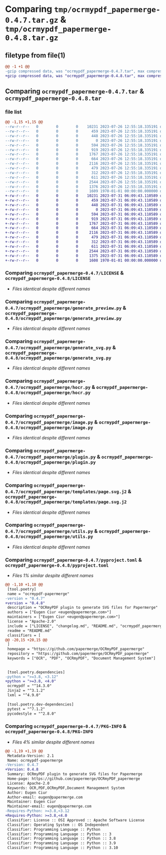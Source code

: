 # Comparing `tmp/ocrmypdf_papermerge-0.4.7.tar.gz` & `tmp/ocrmypdf_papermerge-0.4.8.tar.gz`

## filetype from file(1)

```diff
@@ -1 +1 @@
-gzip compressed data, was "ocrmypdf_papermerge-0.4.7.tar", max compression
+gzip compressed data, was "ocrmypdf_papermerge-0.4.8.tar", max compression
```

## Comparing `ocrmypdf_papermerge-0.4.7.tar` & `ocrmypdf_papermerge-0.4.8.tar`

### file list

```diff
@@ -1,15 +1,15 @@
--rw-r--r--   0        0        0    10231 2023-07-26 12:55:18.335191 ocrmypdf_papermerge-0.4.7/LICENSE
--rw-r--r--   0        0        0      459 2023-07-26 12:55:18.335191 ocrmypdf_papermerge-0.4.7/README.md
--rw-r--r--   0        0        0      448 2023-07-26 12:55:18.335191 ocrmypdf_papermerge-0.4.7/changelog.md
--rw-r--r--   0        0        0        0 2023-07-26 12:55:18.335191 ocrmypdf_papermerge-0.4.7/ocrmypdf_papermerge/__init__.py
--rw-r--r--   0        0        0      594 2023-07-26 12:55:18.335191 ocrmypdf_papermerge-0.4.7/ocrmypdf_papermerge/generate_preview.py
--rw-r--r--   0        0        0      919 2023-07-26 12:55:18.335191 ocrmypdf_papermerge-0.4.7/ocrmypdf_papermerge/generate_svg.py
--rw-r--r--   0        0        0     1767 2023-07-26 12:55:18.335191 ocrmypdf_papermerge-0.4.7/ocrmypdf_papermerge/hocr.py
--rw-r--r--   0        0        0      664 2023-07-26 12:55:18.335191 ocrmypdf_papermerge-0.4.7/ocrmypdf_papermerge/image.py
--rw-r--r--   0        0        0     2116 2023-07-26 12:55:18.335191 ocrmypdf_papermerge-0.4.7/ocrmypdf_papermerge/plugin.py
--rw-r--r--   0        0        0      479 2023-07-26 12:55:18.335191 ocrmypdf_papermerge-0.4.7/ocrmypdf_papermerge/render.py
--rw-r--r--   0        0        0      312 2023-07-26 12:55:18.335191 ocrmypdf_papermerge-0.4.7/ocrmypdf_papermerge/templates/page.html.j2
--rw-r--r--   0        0        0      611 2023-07-26 12:55:18.335191 ocrmypdf_papermerge-0.4.7/ocrmypdf_papermerge/templates/page.svg.j2
--rw-r--r--   0        0        0     2544 2023-07-26 12:55:18.335191 ocrmypdf_papermerge-0.4.7/ocrmypdf_papermerge/utils.py
--rw-r--r--   0        0        0     1376 2023-07-26 12:55:18.335191 ocrmypdf_papermerge-0.4.7/pyproject.toml
--rw-r--r--   0        0        0     1609 1970-01-01 00:00:00.000000 ocrmypdf_papermerge-0.4.7/PKG-INFO
+-rw-r--r--   0        0        0    10231 2023-07-31 06:09:43.110589 ocrmypdf_papermerge-0.4.8/LICENSE
+-rw-r--r--   0        0        0      459 2023-07-31 06:09:43.110589 ocrmypdf_papermerge-0.4.8/README.md
+-rw-r--r--   0        0        0      448 2023-07-31 06:09:43.110589 ocrmypdf_papermerge-0.4.8/changelog.md
+-rw-r--r--   0        0        0        0 2023-07-31 06:09:43.110589 ocrmypdf_papermerge-0.4.8/ocrmypdf_papermerge/__init__.py
+-rw-r--r--   0        0        0      594 2023-07-31 06:09:43.110589 ocrmypdf_papermerge-0.4.8/ocrmypdf_papermerge/generate_preview.py
+-rw-r--r--   0        0        0      919 2023-07-31 06:09:43.110589 ocrmypdf_papermerge-0.4.8/ocrmypdf_papermerge/generate_svg.py
+-rw-r--r--   0        0        0     1767 2023-07-31 06:09:43.110589 ocrmypdf_papermerge-0.4.8/ocrmypdf_papermerge/hocr.py
+-rw-r--r--   0        0        0      664 2023-07-31 06:09:43.110589 ocrmypdf_papermerge-0.4.8/ocrmypdf_papermerge/image.py
+-rw-r--r--   0        0        0     2116 2023-07-31 06:09:43.110589 ocrmypdf_papermerge-0.4.8/ocrmypdf_papermerge/plugin.py
+-rw-r--r--   0        0        0      479 2023-07-31 06:09:43.110589 ocrmypdf_papermerge-0.4.8/ocrmypdf_papermerge/render.py
+-rw-r--r--   0        0        0      312 2023-07-31 06:09:43.110589 ocrmypdf_papermerge-0.4.8/ocrmypdf_papermerge/templates/page.html.j2
+-rw-r--r--   0        0        0      611 2023-07-31 06:09:43.110589 ocrmypdf_papermerge-0.4.8/ocrmypdf_papermerge/templates/page.svg.j2
+-rw-r--r--   0        0        0     2544 2023-07-31 06:09:43.110589 ocrmypdf_papermerge-0.4.8/ocrmypdf_papermerge/utils.py
+-rw-r--r--   0        0        0     1375 2023-07-31 06:09:43.110589 ocrmypdf_papermerge-0.4.8/pyproject.toml
+-rw-r--r--   0        0        0     1608 1970-01-01 00:00:00.000000 ocrmypdf_papermerge-0.4.8/PKG-INFO
```

### Comparing `ocrmypdf_papermerge-0.4.7/LICENSE` & `ocrmypdf_papermerge-0.4.8/LICENSE`

 * *Files identical despite different names*

### Comparing `ocrmypdf_papermerge-0.4.7/ocrmypdf_papermerge/generate_preview.py` & `ocrmypdf_papermerge-0.4.8/ocrmypdf_papermerge/generate_preview.py`

 * *Files identical despite different names*

### Comparing `ocrmypdf_papermerge-0.4.7/ocrmypdf_papermerge/generate_svg.py` & `ocrmypdf_papermerge-0.4.8/ocrmypdf_papermerge/generate_svg.py`

 * *Files identical despite different names*

### Comparing `ocrmypdf_papermerge-0.4.7/ocrmypdf_papermerge/hocr.py` & `ocrmypdf_papermerge-0.4.8/ocrmypdf_papermerge/hocr.py`

 * *Files identical despite different names*

### Comparing `ocrmypdf_papermerge-0.4.7/ocrmypdf_papermerge/image.py` & `ocrmypdf_papermerge-0.4.8/ocrmypdf_papermerge/image.py`

 * *Files identical despite different names*

### Comparing `ocrmypdf_papermerge-0.4.7/ocrmypdf_papermerge/plugin.py` & `ocrmypdf_papermerge-0.4.8/ocrmypdf_papermerge/plugin.py`

 * *Files identical despite different names*

### Comparing `ocrmypdf_papermerge-0.4.7/ocrmypdf_papermerge/templates/page.svg.j2` & `ocrmypdf_papermerge-0.4.8/ocrmypdf_papermerge/templates/page.svg.j2`

 * *Files identical despite different names*

### Comparing `ocrmypdf_papermerge-0.4.7/ocrmypdf_papermerge/utils.py` & `ocrmypdf_papermerge-0.4.8/ocrmypdf_papermerge/utils.py`

 * *Files identical despite different names*

### Comparing `ocrmypdf_papermerge-0.4.7/pyproject.toml` & `ocrmypdf_papermerge-0.4.8/pyproject.toml`

 * *Files 1% similar despite different names*

```diff
@@ -1,10 +1,10 @@
 [tool.poetry]
 name = "ocrmypdf-papermerge"
-version = "0.4.7"
+version = "0.4.8"
 description = "OCRmyPDF plugin to generate SVG files for Papermerge"
 authors = ["Eugen Ciur <eugen@papermerge.com>"]
 maintainers = ["Eugen Ciur <eugen@papermerge.com>"]
 license = "Apache-2.0"
 include = ["LICENSE", "changelog.md", "README.md", "ocrmypdf_papermerge/templates/*"]
 readme = "README.md"
 classifiers = [
@@ -20,15 +20,15 @@
 ]
 homepage = "https://github.com/papermerge/OCRmyPDF_papermerge"
 repository = "https://github.com/papermerge/OCRmyPDF_papermerge"
 keywords = ["OCR", "PDF", "OCRmyPDF", "Document Management System"]
 
 
 [tool.poetry.dependencies]
-python = ">=3.8, <3.12"
+python = ">=3.8, <4.0"
 ocrmypdf = "^14.3.0"
 Jinja2 = "^3.1.2"
 lxml = "^4.9.0"
 
 [tool.poetry.dev-dependencies]
 pytest = "^7.1.2"
 pycodestyle = "^2.8.0"
```

### Comparing `ocrmypdf_papermerge-0.4.7/PKG-INFO` & `ocrmypdf_papermerge-0.4.8/PKG-INFO`

 * *Files 4% similar despite different names*

```diff
@@ -1,19 +1,19 @@
 Metadata-Version: 2.1
 Name: ocrmypdf-papermerge
-Version: 0.4.7
+Version: 0.4.8
 Summary: OCRmyPDF plugin to generate SVG files for Papermerge
 Home-page: https://github.com/papermerge/OCRmyPDF_papermerge
 License: Apache-2.0
 Keywords: OCR,PDF,OCRmyPDF,Document Management System
 Author: Eugen Ciur
 Author-email: eugen@papermerge.com
 Maintainer: Eugen Ciur
 Maintainer-email: eugen@papermerge.com
-Requires-Python: >=3.8,<3.12
+Requires-Python: >=3.8,<4.0
 Classifier: License :: OSI Approved :: Apache Software License
 Classifier: Operating System :: OS Independent
 Classifier: Programming Language :: Python
 Classifier: Programming Language :: Python :: 3
 Classifier: Programming Language :: Python :: 3.8
 Classifier: Programming Language :: Python :: 3.9
 Classifier: Programming Language :: Python :: 3.10
```

